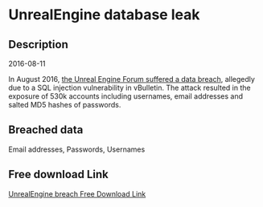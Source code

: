 # UnrealEngine database leak

## Description

2016-08-11

In August 2016, <a href="http://www.zdnet.com/article/epic-games-unreal-engine-forums-hacked-in-latest-data-breach" target="_blank" rel="noopener">the Unreal Engine Forum suffered a data breach</a>, allegedly due to a SQL injection vulnerability in vBulletin. The attack resulted in the exposure of 530k accounts including usernames, email addresses and salted MD5 hashes of passwords.

## Breached data

Email addresses, Passwords, Usernames

## Free download Link

[UnrealEngine breach Free Download Link](https://link-to.net/1229997/460.52200720225045/dynamic/?r=aHR0cHM6Ly93d3cubWVkaWFmaXJlLmNvbS92aWV3L2lmSFdQdlpqTzRXcHByMi91bnJlYWxlbmdpbmUuY29tL2ZpbGU=)